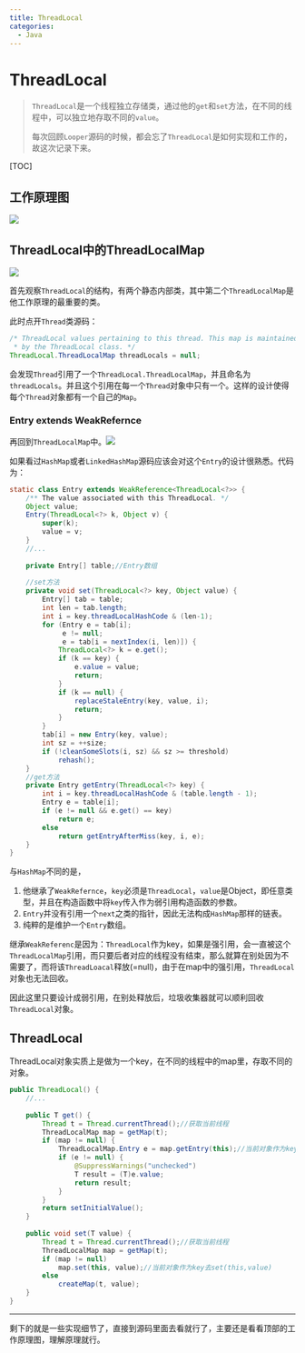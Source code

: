 ```yaml
---
title: ThreadLocal
categories:
  - Java
---
```


# ThreadLocal

> `ThreadLocal`是一个线程独立存储类，通过他的`get`和`set`方法，在不同的线程中，可以独立地存取不同的`value`。
>
> 
>
> 每次回顾`Looper`源码的时候，都会忘了`ThreadLocal`是如何实现和工作的，故这次记录下来。

[TOC]

## 工作原理图

![](https://upload-images.jianshu.io/upload_images/7177220-1d4fc68a677a2449.png?imageMogr2/auto-orient/strip%7CimageView2/2/w/1240)

## ThreadLocal中的ThreadLocalMap

![](https://upload-images.jianshu.io/upload_images/7177220-bb29144bb538d057.png?imageMogr2/auto-orient/strip%7CimageView2/2/w/1240)

首先观察`ThreadLocal`的结构，有两个静态内部类，其中第二个`ThreadLocalMap`是他工作原理的最重要的类。

此时点开`Thread`类源码：

```java
/* ThreadLocal values pertaining to this thread. This map is maintained
 * by the ThreadLocal class. */
ThreadLocal.ThreadLocalMap threadLocals = null;
```

会发现`Thread`引用了一个`ThreadLocal.ThreadLocalMap`，并且命名为`threadLocals`。并且这个引用在每一个`Thread`对象中只有一个。这样的设计使得每个`Thread`对象都有一个自己的`Map`。



### Entry extends WeakRefernce

再回到`ThreadLocalMap`中。![](https://upload-images.jianshu.io/upload_images/7177220-11f49c53a0f9900e.png?imageMogr2/auto-orient/strip%7CimageView2/2/w/1240)

如果看过`HashMap`或者`LinkedHashMap`源码应该会对这个`Entry`的设计很熟悉。代码为：

```java
static class Entry extends WeakReference<ThreadLocal<?>> {
    /** The value associated with this ThreadLocal. */
    Object value;
    Entry(ThreadLocal<?> k, Object v) {
        super(k);
        value = v;
    }
    //...
    
    private Entry[] table;//Entry数组
    
    //set方法
    private void set(ThreadLocal<?> key, Object value) {
        Entry[] tab = table;
        int len = tab.length;
        int i = key.threadLocalHashCode & (len-1);
        for (Entry e = tab[i];
             e != null;
             e = tab[i = nextIndex(i, len)]) {
            ThreadLocal<?> k = e.get();
            if (k == key) {
                e.value = value;
                return;
            }
            if (k == null) {
                replaceStaleEntry(key, value, i);
                return;
            }
        }
        tab[i] = new Entry(key, value);
        int sz = ++size;
        if (!cleanSomeSlots(i, sz) && sz >= threshold)
            rehash();
    }
    //get方法
    private Entry getEntry(ThreadLocal<?> key) {
        int i = key.threadLocalHashCode & (table.length - 1);
        Entry e = table[i];
        if (e != null && e.get() == key)
            return e;
        else
            return getEntryAfterMiss(key, i, e);
    }
}
```

与`HashMap`不同的是，

1. 他继承了`WeakRefernce`，`key`必须是`ThreadLocal`，`value`是Object，即任意类型，并且在构造函数中将`key`传入作为弱引用构造函数的参数。
2. `Entry`并没有引用一个`next`之类的指针，因此无法构成`HashMap`那样的链表。
3. 纯粹的是维护一个`Entry`数组。

继承`WeakReferenc`是因为：`ThreadLocal`作为key，如果是强引用，会一直被这个`ThreadLocalMap`引用，而只要后者对应的线程没有结束，那么就算在别处因为不需要了，而将该`ThreadLoacal`释放(=null)，由于在map中的强引用，`ThreadLocal`对象也无法回收。

因此这里只要设计成弱引用，在别处释放后，垃圾收集器就可以顺利回收`ThreadLocal`对象。



## ThreadLocal

ThreadLocal对象实质上是做为一个key，在不同的线程中的map里，存取不同的对象。

```java
public ThreadLocal() {
    //...
    
	public T get() {
        Thread t = Thread.currentThread();//获取当前线程
        ThreadLocalMap map = getMap(t);
        if (map != null) {
            ThreadLocalMap.Entry e = map.getEntry(this);//当前对象作为key去getEntry(this)
            if (e != null) {
                @SuppressWarnings("unchecked")
                T result = (T)e.value;
                return result;
            }
        }
        return setInitialValue();
    }
    
    public void set(T value) {
        Thread t = Thread.currentThread();//获取当前线程
        ThreadLocalMap map = getMap(t);
        if (map != null)
            map.set(this, value);//当前对象作为key去set(this,value)
        else
            createMap(t, value);
    }
}
```



---

剩下的就是一些实现细节了，直接到源码里面去看就行了，主要还是看看顶部的工作原理图，理解原理就行。








                                                                                                                                                                                                                                                                                                                                                                                                                                                                                                                                                                                                                                                                                                                                                                                                                                                                                                                                                                                                                                                                                                                                                                                                                                                                                                                                                                                                                                                                                                                                                                                                                                                                                                                                                                                                                                                                                                                                                                                                                                                                                                                                                                                                                                                                                                                                                                                                                                                                                                                                                                                                                                                                                                                                                                                                                                                                                                                                                                                                                                                                                                                                                                                                                                                                                                                                                                                                                                                                                                                                                                                                                                                                                                                                                                                                                                                                                                                                                                                                                                                                                                                                                                                                                                                                                                                                                                                                                                                                                                                                                                                                                                                                                                                                                                                                                                                                                                                                                                                                                                                                                                                                                                                                                                                                                                                                                                                                                                                                                                                                                                                                                                                                                                                                                                                                                                     